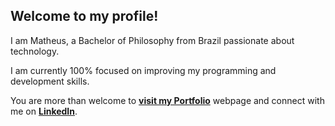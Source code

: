 ## Welcome to my profile!

I am Matheus, a Bachelor of Philosophy from Brazil passionate about technology. 

I am currently 100% focused on improving my programming and development skills.

You are more than welcome to **[visit my Portfolio](https://math-reis.github.io/)** webpage and connect with me on **[LinkedIn](https://www.linkedin.com/in/matheus-grp/)**.

<!-- ### More about me and my profile:

<!-- ![Matheus Reis' github stats](https://github-readme-stats.vercel.app/api?username=math-reis&theme=default&show_icons=true)
 
<!-- ![Top Langs](https://github-readme-stats.vercel.app/api/top-langs/?username=math-reis&theme=default) 
